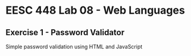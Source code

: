 # EESC 448 Lab 08 - Web Languages

## Exercise 1 - Password Validator

Simple password validation using HTML and JavaScript
